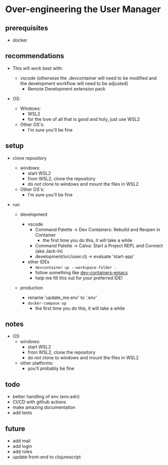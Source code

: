 # Over-engineering the User Manager

## prerequisites

- docker

## recommendations

- This will work best with:
  - vscode (otherwise the .devcontainer will need to be modified and the development workflow will need to be adjusted)
    - Remote Development extension pack

- OS:
  - Windows:
    - WSL2
    - for the love of all that is good and holy, just use WSL2
  - Other OS's:
    - I'm sure you'll be fine

## setup

- clone repository
  - windows:
    - start WSL2
    - from WSL2, clone the repository
    - do _not_ clone to windows and mount the files in WSL2
  - Other OS's:
    - I'm sure you'll be fine

- run
  - development
    - vscode
      - Command Palette -> Dev Containers: Rebuild and Reopen in Container
        - the first time you do this, it will take a while
      - Command Palette -> Calva: Start a Project REPL and Connect (aka Jack-In)
      - development/src/user.clj -> evaluate 'start-app'
    - other IDEs
      - ``devcontainer up --workspace-folder .``
      - follow something like [dev-containers-emacs](https://happihacking.com/blog/posts/2023/dev-containers-emacs/)
      - help me fill this out for _your_ preferred IDE!

  - production
    - rename 'update_me.env' to '.env'
    - ``docker-compose up``
      - the first time you do this, it will take a while

## notes

- OS:
  - windows:
    - start WSL2
    - from WSL2, clone the repository
    - do _not_ clone to windows and mount the files in WSL2
  - other platforms:
    - you'll probably be fine

## todo

- better handling of env (env.edn)
- CI/CD with github actions
- make amazing documentation
- add tests

## future
- add mail
- add login
- add roles
- update front-end to clojurescript
